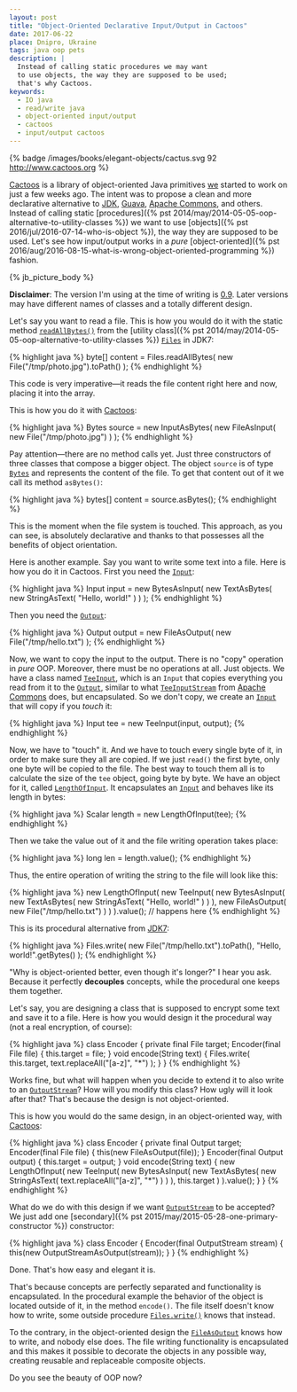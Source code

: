 ```yaml
---
layout: post
title: "Object-Oriented Declarative Input/Output in Cactoos"
date: 2017-06-22
place: Dnipro, Ukraine
tags: java oop pets
description: |
  Instead of calling static procedures we may want
  to use objects, the way they are supposed to be used;
  that's why Cactoos.
keywords:
  - IO java
  - read/write java
  - object-oriented input/output
  - cactoos
  - input/output cactoos
---
```


{% badge /images/books/elegant-objects/cactus.svg 92 http://www.cactoos.org %}

[Cactoos](http://www.cactoos.org) is a library of object-oriented
Java primitives
[we](https://github.com/yegor256/cactoos#contributors)
started to work on just a few weeks ago. The intent was to
propose a clean and more declarative alternative to
[JDK](https://en.wikipedia.org/wiki/Java_Development_Kit),
[Guava](https://github.com/google/guava),
[Apache Commons](https://commons.apache.org/),
and others. Instead of calling static
[procedures]({% pst 2014/may/2014-05-05-oop-alternative-to-utility-classes %})
we want to use [objects]({% pst 2016/jul/2016-07-14-who-is-object %}),
the way they are supposed to be used. Let's see how input/output works in a _pure_
[object-oriented]({% pst 2016/aug/2016-08-15-what-is-wrong-object-oriented-programming %})
fashion.

<!--more-->

{% jb_picture_body %}

**Disclaimer**: The version I'm using at the time of writing is
[0.9](https://github.com/yegor256/cactoos/releases/tag/0.9). Later versions
may have different names of classes and a totally different design.

Let's say you want to read a file. This is how you would do it with the static method
[`readAllBytes()`](https://docs.oracle.com/javase/7/docs/api/java/nio/file/Files.html#readAllBytes%28java.nio.file.Path%29) from the
[utility class]({% pst 2014/may/2014-05-05-oop-alternative-to-utility-classes %})
[`Files`](https://docs.oracle.com/javase/7/docs/api/java/nio/file/Files.html)
in JDK7:

{% highlight java %}
byte[] content = Files.readAllBytes(
  new File("/tmp/photo.jpg").toPath()
);
{% endhighlight %}

This code is very imperative&mdash;it reads the file content right here and now,
placing it into the array.

This is how you do it with [Cactoos](https://github.com/yegor256/cactoos):

{% highlight java %}
Bytes source = new InputAsBytes(
  new FileAsInput(
    new File("/tmp/photo.jpg")
  )
);
{% endhighlight %}

Pay attention&mdash;there are no method calls yet. Just three constructors
of three classes that compose a bigger object. The object `source` is of type
[`Bytes`](http://static.javadoc.io/org.cactoos/cactoos/0.9/org/cactoos/Bytes.html)
and represents the content of the file. To get that content
out of it we call its method `asBytes()`:

{% highlight java %}
bytes[] content = source.asBytes();
{% endhighlight %}

This is the moment when the file system is touched. This approach, as you
can see, is absolutely declarative and thanks to that possesses all the
benefits of object orientation.

Here is another example. Say you want to write some text into a file. Here
is how you do it in Cactoos. First you need the
[`Input`](http://static.javadoc.io/org.cactoos/cactoos/0.9/org/cactoos/Input.html):

{% highlight java %}
Input input = new BytesAsInput(
  new TextAsBytes(
    new StringAsText(
      "Hello, world!"
    )
  )
);
{% endhighlight %}

Then you need the [`Output`](http://static.javadoc.io/org.cactoos/cactoos/0.9/org/cactoos/Output.html):

{% highlight java %}
Output output = new FileAsOutput(
  new File("/tmp/hello.txt")
);
{% endhighlight %}

Now, we want to copy the input to the output. There is no "copy" operation
in _pure_ OOP. Moreover, there must be no operations at all. Just objects. We
have a class named
[`TeeInput`](http://static.javadoc.io/org.cactoos/cactoos/0.9/org/cactoos/io/TeeInput.html),
which is an `Input` that copies everything
you read from it to the
[`Output`](http://static.javadoc.io/org.cactoos/cactoos/0.9/org/cactoos/Output.html),
similar to what
[`TeeInputStream`](https://commons.apache.org/proper/commons-io/javadocs/api-1.4/org/apache/commons/io/input/TeeInputStream.html)
from [Apache Commons](https://commons.apache.org/) does, but encapsulated. So we don't copy, we create an
[`Input`](http://static.javadoc.io/org.cactoos/cactoos/0.9/org/cactoos/Input.html)
that will copy if you _touch_ it:

{% highlight java %}
Input tee = new TeeInput(input, output);
{% endhighlight %}

Now, we have to "touch" it. And we have to touch every single byte of it,
in order to make sure they all are copied. If we just `read()` the first
byte, only one byte will be copied to the file. The best way to touch them
all is to calculate the size of the `tee` object, going byte by byte. We
have an object for it, called
[`LengthOfInput`](http://static.javadoc.io/org.cactoos/cactoos/0.9/org/cactoos/io/LengthOfInput.html).
It encapsulates an
[`Input`](http://static.javadoc.io/org.cactoos/cactoos/0.9/org/cactoos/Input.html)
and behaves like its length in bytes:

{% highlight java %}
Scalar<Long> length = new LengthOfInput(tee);
{% endhighlight %}

Then we take the value out of it and the file writing operation takes place:

{% highlight java %}
long len = length.value();
{% endhighlight %}

Thus, the entire operation of writing the string to the file will
look like this:

{% highlight java %}
new LengthOfInput(
  new TeeInput(
    new BytesAsInput(
      new TextAsBytes(
        new StringAsText(
          "Hello, world!"
        )
      )
    ),
    new FileAsOutput(
      new File("/tmp/hello.txt")
    )
  )
).value(); // happens here
{% endhighlight %}

This is its procedural alternative from
[JDK7](https://docs.oracle.com/javase/7/docs/api/java/nio/file/Files.html#write%28java.nio.file.Path,%20byte[],%20java.nio.file.OpenOption...%29):

{% highlight java %}
Files.write(
  new File("/tmp/hello.txt").toPath(),
  "Hello, world!".getBytes()
);
{% endhighlight %}

"Why is object-oriented better, even though it's longer?" I hear you ask.
Because it perfectly **decouples** concepts, while the procedural one keeps
them together.

Let's say, you are designing a class that is supposed
to encrypt some text and save it to a file. Here is how you would
design it the procedural way (not a real encryption, of course):

{% highlight java %}
class Encoder {
  private final File target;
  Encoder(final File file) {
    this.target = file;
  }
  void encode(String text) {
    Files.write(
      this.target,
      text.replaceAll("[a-z]", "*")
    );
  }
}
{% endhighlight %}

Works fine, but what will happen when you decide to extend it to also write to
an [`OutputStream`](https://docs.oracle.com/javase/7/docs/api/java/io/OutputStream.html)?
How will you modify this class? How ugly will it look after that?
That's because the design is not object-oriented.

This is how you would do the same design, in an object-oriented way,
with [Cactoos](http://www.cactoos.org):

{% highlight java %}
class Encoder {
  private final Output target;
  Encoder(final File file) {
    this(new FileAsOutput(file));
  }
  Encoder(final Output output) {
    this.target = output;
  }
  void encode(String text) {
    new LengthOfInput(
      new TeeInput(
        new BytesAsInput(
          new TextAsBytes(
            new StringAsText(
              text.replaceAll("[a-z]", "*")
            )
          )
        ),
        this.target
      )
    ).value();
  }
}
{% endhighlight %}

What do we do with this design if we want
[`OutputStream`](https://docs.oracle.com/javase/7/docs/api/java/io/OutputStream.html)
to be accepted? We just add one
[secondary]({% pst 2015/may/2015-05-28-one-primary-constructor %}) constructor:

{% highlight java %}
class Encoder {
  Encoder(final OutputStream stream) {
    this(new OutputStreamAsOutput(stream));
  }
}
{% endhighlight %}

Done. That's how easy and elegant it is.

That's because concepts are perfectly separated and functionality
is encapsulated. In the procedural example the behavior of the object is
located outside of it, in the method `encode()`. The file itself doesn't know
how to write, some outside procedure
[`Files.write()`](https://docs.oracle.com/javase/7/docs/api/java/nio/file/Files.html#write%28java.nio.file.Path,%20byte[],%20java.nio.file.OpenOption...%29)
knows that instead.

To the contrary, in the object-oriented design the
[`FileAsOutput`](http://static.javadoc.io/org.cactoos/cactoos/0.9/org/cactoos/io/FileAsOutput.html)
knows how to write, and nobody else does.
The file writing functionality is encapsulated and this makes it
possible to decorate the objects in any possible way, creating
reusable and replaceable composite objects.

Do you see the beauty of OOP now?

